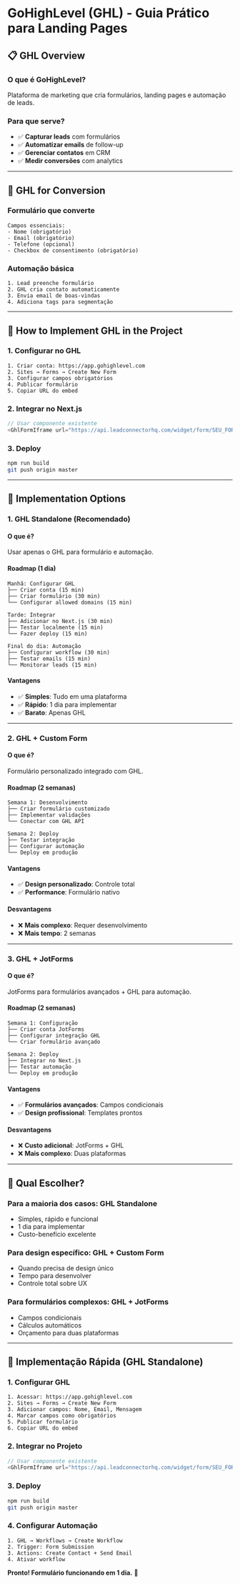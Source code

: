# GoHighLevel (GHL) - Guia Prático para Landing Pages

## 📋 GHL Overview

### O que é GoHighLevel?
Plataforma de marketing que cria formulários, landing pages e automação de leads.

### Para que serve?
- ✅ **Capturar leads** com formulários
- ✅ **Automatizar emails** de follow-up
- ✅ **Gerenciar contatos** em CRM
- ✅ **Medir conversões** com analytics

---

## 🎯 GHL for Conversion

### Formulário que converte
```
Campos essenciais:
- Nome (obrigatório)
- Email (obrigatório) 
- Telefone (opcional)
- Checkbox de consentimento (obrigatório)
```

### Automação básica
```
1. Lead preenche formulário
2. GHL cria contato automaticamente
3. Envia email de boas-vindas
4. Adiciona tags para segmentação
```

---

## 🚀 How to Implement GHL in the Project

### 1. Configurar no GHL
```
1. Criar conta: https://app.gohighlevel.com
2. Sites → Forms → Create New Form
3. Configurar campos obrigatórios
4. Publicar formulário
5. Copiar URL do embed
```

### 2. Integrar no Next.js
```typescript
// Usar componente existente
<GhlFormIframe url="https://api.leadconnectorhq.com/widget/form/SEU_FORM_ID" />
```

### 3. Deploy
```bash
npm run build
git push origin master
```

---

## 🔧 Implementation Options

### 1. **GHL Standalone** (Recomendado)

#### O que é?
Usar apenas o GHL para formulário e automação.

#### Roadmap (1 dia)
```
Manhã: Configurar GHL
├── Criar conta (15 min)
├── Criar formulário (30 min)
└── Configurar allowed domains (15 min)

Tarde: Integrar
├── Adicionar no Next.js (30 min)
├── Testar localmente (15 min)
└── Fazer deploy (15 min)

Final do dia: Automação
├── Configurar workflow (30 min)
├── Testar emails (15 min)
└── Monitorar leads (15 min)
```

#### Vantagens
- ✅ **Simples**: Tudo em uma plataforma
- ✅ **Rápido**: 1 dia para implementar
- ✅ **Barato**: Apenas GHL

---

### 2. **GHL + Custom Form**

#### O que é?
Formulário personalizado integrado com GHL.

#### Roadmap (2 semanas)
```
Semana 1: Desenvolvimento
├── Criar formulário customizado
├── Implementar validações
└── Conectar com GHL API

Semana 2: Deploy
├── Testar integração
├── Configurar automação
└── Deploy em produção
```

#### Vantagens
- ✅ **Design personalizado**: Controle total
- ✅ **Performance**: Formulário nativo

#### Desvantagens
- ❌ **Mais complexo**: Requer desenvolvimento
- ❌ **Mais tempo**: 2 semanas

---

### 3. **GHL + JotForms**

#### O que é?
JotForms para formulários avançados + GHL para automação.

#### Roadmap (2 semanas)
```
Semana 1: Configuração
├── Criar conta JotForms
├── Configurar integração GHL
└── Criar formulário avançado

Semana 2: Deploy
├── Integrar no Next.js
├── Testar automação
└── Deploy em produção
```

#### Vantagens
- ✅ **Formulários avançados**: Campos condicionais
- ✅ **Design profissional**: Templates prontos

#### Desvantagens
- ❌ **Custo adicional**: JotForms + GHL
- ❌ **Mais complexo**: Duas plataformas

---

## 🎯 Qual Escolher?

### **Para a maioria dos casos**: GHL Standalone
- Simples, rápido e funcional
- 1 dia para implementar
- Custo-benefício excelente

### **Para design específico**: GHL + Custom Form
- Quando precisa de design único
- Tempo para desenvolver
- Controle total sobre UX

### **Para formulários complexos**: GHL + JotForms
- Campos condicionais
- Cálculos automáticos
- Orçamento para duas plataformas

---

## 🚀 Implementação Rápida (GHL Standalone)

### 1. Configurar GHL
```
1. Acessar: https://app.gohighlevel.com
2. Sites → Forms → Create New Form
3. Adicionar campos: Nome, Email, Mensagem
4. Marcar campos como obrigatórios
5. Publicar formulário
6. Copiar URL do embed
```

### 2. Integrar no Projeto
```typescript
// Usar componente existente
<GhlFormIframe url="https://api.leadconnectorhq.com/widget/form/SEU_FORM_ID" />
```

### 3. Deploy
```bash
npm run build
git push origin master
```

### 4. Configurar Automação
```
1. GHL → Workflows → Create Workflow
2. Trigger: Form Submission
3. Actions: Create Contact + Send Email
4. Ativar workflow
```

**Pronto! Formulário funcionando em 1 dia.** 🚀
